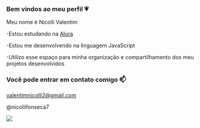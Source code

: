 ### Bem vindos ao meu perfil 💗

Meu nome é Nicolli Valentim

-Estou estudando na [Alura](https://www.alura.com.br)

-Estou me desenvolvendo na linguagem JavaScript

-Utilizo esse espaço para minha organização e compartilhamento dos meu projetos desenvolvidos

### Você pode entrar em contato comigo 📫

valentimnicolli2@gmail.com

@nicollifonseca7

![](https://gifs.eco.br/wp-content/uploads/2021/06/mais-de-60-gifs-de-bom-dia-para-whatsapp-e-facebook-2.gif)
